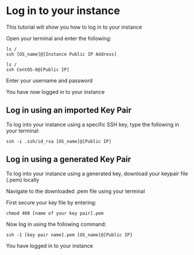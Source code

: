 # Log in to your instance

This tutorial will show you how to log in to your instance

Open your terminal and enter the following:

``` shell
ls /
ssh [OS_name]@[Instance Public IP Address]
```

``` shell
ls /
ssh CentOS-8@[Public IP]
```

Enter your username and password

You have now logged in to your instance

## Log in using an imported Key Pair

To log into your instance using a specific SSH key, type the following in your terminal:

``` shell
ssh -i .ssh/id_rsa [OS_name]@[Public IP]
```

## Log in using a generated Key Pair

To log into your instance using a generated key, download your keypair file (.pem) locally

Navigate to the downloaded .pem file using your terminal

First secure your key file by entering:

``` shell
chmod 400 [name of your key pair].pem
```

Now log in using the following command: 

``` shell
ssh -1 [key pair name].pem [OS_name]@[Public IP]
```

You have logged in to your instance
